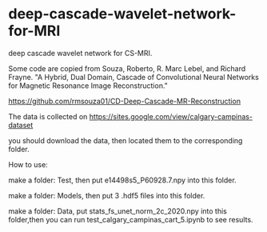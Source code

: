 # deep-cascade-wavelet-network-for-MRI
deep cascade wavelet network for CS-MRI.

Some code are copied from Souza, Roberto, R. Marc Lebel, and Richard Frayne.
"A Hybrid, Dual Domain, Cascade of Convolutional Neural Networks for Magnetic Resonance Image Reconstruction." 

https://github.com/rmsouza01/CD-Deep-Cascade-MR-Reconstruction

The data is collected on https://sites.google.com/view/calgary-campinas-dataset

you should download the data, then located them to the corresponding folder.

How to use:

make a folder: Test, then put e14498s5_P60928.7.npy into this folder.

make a folder: Models, then put 3 .hdf5 files into this folder.

make a folder: Data, put stats_fs_unet_norm_2c_2020.npy into this folder,then you can run test_calgary_campinas_cart_5.ipynb to see results.
